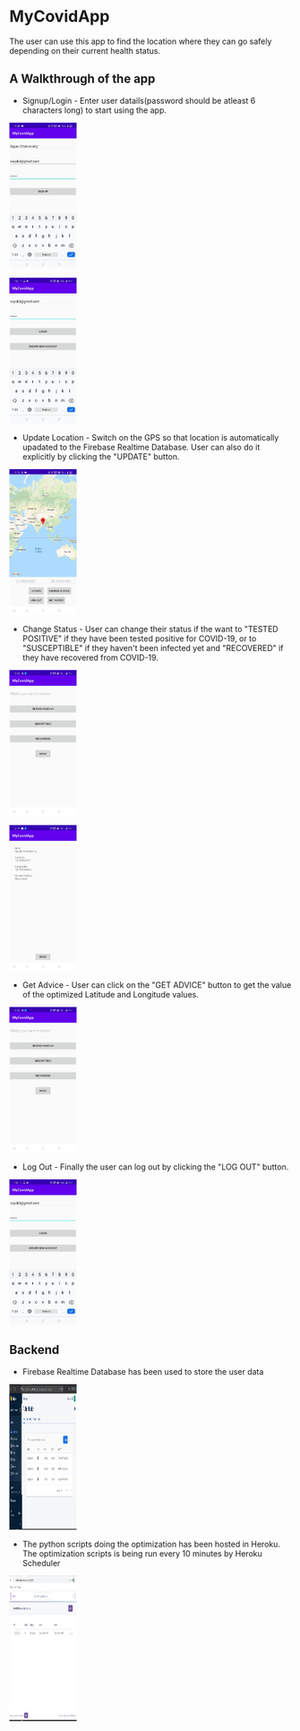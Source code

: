 # MyCovidApp

The user can use this app to find the location where they can go safely depending on their current health status.

## A Walkthrough of the app
* Signup/Login - Enter user datails(password should be atleast 6 characters long) to start using the app.

<img src="Signup.jpeg" width="120" height="260"></img>

<img src="0.jpeg" width="120" height="260"></img>

* Update Location - Switch on the GPS so that location is automatically upadated to the Firebase Realtime Database. User can also do it explicitly by clicking the "UPDATE" button.

<img src="0.75.jpeg" width="120" height="260"></img>

* Change Status - User can change their status if the want to "TESTED POSITIVE" if they have been tested positive for COVID-19, or to "SUSCEPTIBLE" if they haven't been infected yet and "RECOVERED" if they have recovered from COVID-19.

<img src="0.5.jpeg" width="120" height="260"></img>

<img src="1.jpeg" width="120" height="260"></img>

* Get Advice - User can click on the "GET ADVICE" button to get the value of the optimized Latitude and Longitude values.

<img src="0.5.jpeg" width="120" height="260"></img>

* Log Out - Finally the user can log out by clicking the "LOG OUT" button.

<img src="0.jpeg" width="120" height="260"></img>

## Backend
* Firebase Realtime Database has been used to store the user data

<img src="User Authentication.png" width="120" height="260"></img>

* The python scripts doing the optimization has been hosted in Heroku. The optimization scripts is being run every 10 minutes by Heroku Scheduler

<img src="Heroku server.png" width="120" height="260"></img>
